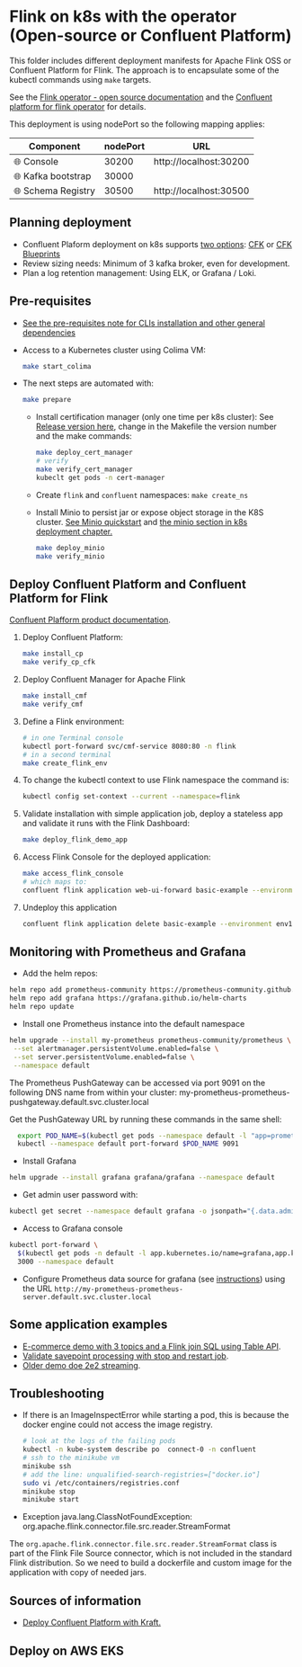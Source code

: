 # Flink on k8s with the operator (Open-source or Confluent Platform)

This folder includes different deployment manifests for Apache Flink OSS or Confluent Platform for Flink. The approach is to encapsulate some of the kubectl commands using `make` targets. 

See the [Flink operator - open source documentation](https://nightlies.apache.org/flink/flink-docs-release-1.20/docs/deployment/resource-providers/standalone/kubernetes/) and the [Confluent platform for flink operator](https://docs.confluent.io/platform/current/flink/get-started.html) for details.

This deployment is using nodePort so the following mapping applies:

| Component | nodePort | URL | 
| --- | --- | --- |
| 🌐 Console | 30200 | http://localhost:30200 |
| 🌐 Kafka bootstrap | 30000 | |
| 🌐 Schema Registry | 30500 | http://localhost:30500 |


## Planning deployment

* Confluent Plaform deployment on k8s supports [two options](https://docs.confluent.io/operator/current/co-plan.html#co-plan): [CFK](https://docs.confluent.io/operator/current/co-deploy-cfk.html#co-deploy-operator) or [CFK Blueprints](https://docs.confluent.io/operator/current/blueprints/cob-overview.html#cob-overview)
* Review sizing needs: Minimum of 3 kafka broker, even for development.
* Plan a log retention management: Using ELK, or Grafana / Loki.

## Pre-requisites

* [See the pre-requisites note for CLIs installation and other general dependencies](https://github.com/jbcodeforce/flink-studies/coding/k8-deploy/#pre-requisites)

* Access to a Kubernetes cluster using Colima VM:
    ```sh
    make start_colima
    ```
* The next steps are automated with:
    ```sh
    make prepare
    ```

    * Install certification manager (only one time per k8s cluster): See [Release version here](https://github.com/cert-manager/cert-manager/), change in the Makefile the version number and the make commands:
        ```sh
        make deploy_cert_manager
        # verify
        make verify_cert_manager
        kubeclt get pods -n cert-manager
        ```

    * Create `flink` and `confluent` namespaces: `make create_ns`
    * Install Minio to persist jar or expose object storage in the K8S cluster. [See Minio quickstart](https://min.io/docs/minio/linux/reference/minio-mc.html#quickstart) and [the minio section in k8s deployment chapter.](https://jbcodeforce.github.io/flink-studies/coding/k8s-deploy/#using-minio)
        ```sh
        make deploy_minio
        make verify_minio
        ```


## Deploy Confluent Platform and Confluent Platform for Flink

[Confluent Plafform product documentation](https://docs.confluent.io/operator/current/co-cfk-overview.html).

1. Deploy Confluent Platform:
    ```sh
    make install_cp
    make verify_cp_cfk
    ```

1. Deploy Confluent Manager for Apache Flink
    ```sh
    make install_cmf
    make verify_cmf
    ```

1. Define a Flink environment:

    ```sh
    # in one Terminal console
    kubectl port-forward svc/cmf-service 8080:80 -n flink
    # in a second terminal
    make create_flink_env
    ```

1. To change the kubectl context to use Flink namespace the command is:
    ```sh
    kubectl config set-context --current --namespace=flink
    ```

1. Validate installation with simple application job, deploy a stateless app and validate it runs with the Flink Dashboard:
    ```sh
    make deploy_flink_demo_app
    ```

1. Access Flink Console for the deployed application:
    ```sh
    make access_flink_console 
    # which maps to:
    confluent flink application web-ui-forward basic-example --environment env1 --port 8090 --url http://localhost:8084
    ```

1. Undeploy this application
    ```sh
    confluent flink application delete basic-example --environment env1  --url http://localhost:8084
    ```

## Monitoring with Prometheus and Grafana

* Add the helm repos:

```sh
helm repo add prometheus-community https://prometheus-community.github.io/helm-charts
helm repo add grafana https://grafana.github.io/helm-charts
helm repo update
```

* Install one Prometheus instance into the default namespace

```sh
helm upgrade --install my-prometheus prometheus-community/prometheus \
 --set alertmanager.persistentVolume.enabled=false \
 --set server.persistentVolume.enabled=false \
 --namespace default
```

The Prometheus PushGateway can be accessed via port 9091 on the following DNS name from within your cluster:
my-prometheus-prometheus-pushgateway.default.svc.cluster.local

Get the PushGateway URL by running these commands in the same shell:
```sh
  export POD_NAME=$(kubectl get pods --namespace default -l "app=prometheus-pushgateway,component=pushgateway" -o jsonpath="{.items[0].metadata.name}")
  kubectl --namespace default port-forward $POD_NAME 9091
```

* Install Grafana

```sh
helm upgrade --install grafana grafana/grafana --namespace default
```

* Get admin user password with:

```sh
kubectl get secret --namespace default grafana -o jsonpath="{.data.admin-password}" | base64 --decode ; echo
```

* Access to Grafana console

```sh
kubectl port-forward \
  $(kubectl get pods -n default -l app.kubernetes.io/name=grafana,app.kubernetes.io/instance=grafana -o name) \
  3000 --namespace default
```

* Configure Prometheus data source for grafana (see [instructions](https://prometheus.io/docs/visualization/grafana/#creating-a-prometheus-data-source)) using the URL `http://my-prometheus-prometheus-server.default.svc.cluster.local`

## Some application examples

* [E-commerce demo with 3 topics and a Flink join SQL using Table API](../../e2e-demos/e-com-sale/README.md).
* [Validate savepoint processing with stop and restart job](../../e2e-demos/savepoint-demo/readme.md).
* [Older demo doe 2e2 streaming](../../e2e-demos/e2e-streaming-demo/README.md).

## Troubleshooting

* If there is an ImageInspectError while starting a pod, this is because the docker engine could not access the image registry.

    ```sh
    # look at the logs of the failing pods
    kubectl -n kube-system describe po  connect-0 -n confluent
    # ssh to the minikube vm
    minikube ssh
    # add the line: unqualified-search-registries=["docker.io"]
    sudo vi /etc/containers/registries.conf
    minikube stop
    minikube start
    ```

* Exception java.lang.ClassNotFoundException: org.apache.flink.connector.file.src.reader.StreamFormat

The `org.apache.flink.connector.file.src.reader.StreamFormat` class is part of the Flink File Source connector, which is not included in the standard Flink distribution. So we need to build a dockerfile and custom image for the application with copy of needed jars.


## Sources of information

* [Deploy Confluent Platform with Kraft.](https://github.com/confluentinc/confluent-kubernetes-examples/tree/master/quickstart-deploy)

## Deploy on AWS EKS
